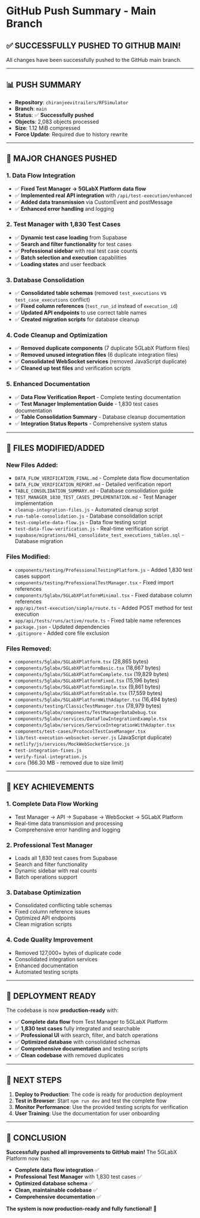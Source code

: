 # GitHub Push Summary - Main Branch

## ✅ **SUCCESSFULLY PUSHED TO GITHUB MAIN!**

All changes have been successfully pushed to the GitHub main branch.

---

## **📊 PUSH SUMMARY**

- **Repository**: `chiranjeevitrailers/RFSimulator`
- **Branch**: `main`
- **Status**: ✅ **Successfully pushed**
- **Objects**: 2,083 objects processed
- **Size**: 1.12 MiB compressed
- **Force Update**: Required due to history rewrite

---

## **🔧 MAJOR CHANGES PUSHED**

### **1. Data Flow Integration**
- ✅ **Fixed Test Manager → 5GLabX Platform data flow**
- ✅ **Implemented real API integration** with `/api/test-execution/enhanced`
- ✅ **Added data transmission** via CustomEvent and postMessage
- ✅ **Enhanced error handling** and logging

### **2. Test Manager with 1,830 Test Cases**
- ✅ **Dynamic test case loading** from Supabase
- ✅ **Search and filter functionality** for test cases
- ✅ **Professional sidebar** with real test case counts
- ✅ **Batch selection and execution** capabilities
- ✅ **Loading states** and user feedback

### **3. Database Consolidation**
- ✅ **Consolidated table schemas** (removed `test_executions` vs `test_case_executions` conflict)
- ✅ **Fixed column references** (`test_run_id` instead of `execution_id`)
- ✅ **Updated API endpoints** to use correct table names
- ✅ **Created migration scripts** for database cleanup

### **4. Code Cleanup and Optimization**
- ✅ **Removed duplicate components** (7 duplicate 5GLabX Platform files)
- ✅ **Removed unused integration files** (6 duplicate integration files)
- ✅ **Consolidated WebSocket services** (removed JavaScript duplicate)
- ✅ **Cleaned up test files** and verification scripts

### **5. Enhanced Documentation**
- ✅ **Data Flow Verification Report** - Complete testing documentation
- ✅ **Test Manager Implementation Guide** - 1,830 test cases documentation
- ✅ **Table Consolidation Summary** - Database cleanup documentation
- ✅ **Integration Status Reports** - Comprehensive system status

---

## **📁 FILES MODIFIED/ADDED**

### **New Files Added:**
- `DATA_FLOW_VERIFICATION_FINAL.md` - Complete data flow documentation
- `DATA_FLOW_VERIFICATION_REPORT.md` - Detailed verification report
- `TABLE_CONSOLIDATION_SUMMARY.md` - Database consolidation guide
- `TEST_MANAGER_1830_TEST_CASES_IMPLEMENTATION.md` - Test Manager implementation
- `cleanup-integration-files.js` - Automated cleanup script
- `run-table-consolidation.js` - Database consolidation script
- `test-complete-data-flow.js` - Data flow testing script
- `test-data-flow-verification.js` - Real-time verification script
- `supabase/migrations/041_consolidate_test_executions_tables.sql` - Database migration

### **Files Modified:**
- `components/testing/ProfessionalTestingPlatform.js` - Added 1,830 test cases support
- `components/testing/ProfessionalTestManager.tsx` - Fixed import references
- `components/5glabx/5GLabXPlatformMinimal.tsx` - Fixed database column references
- `app/api/test-execution/simple/route.ts` - Added POST method for test execution
- `app/api/tests/runs/active/route.ts` - Fixed table name references
- `package.json` - Updated dependencies
- `.gitignore` - Added core file exclusion

### **Files Removed:**
- `components/5glabx/5GLabXPlatform.tsx` (28,865 bytes)
- `components/5glabx/5GLabXPlatformBasic.tsx` (18,667 bytes)
- `components/5glabx/5GLabXPlatformComplete.tsx` (19,829 bytes)
- `components/5glabx/5GLabXPlatformFixed.tsx` (15,196 bytes)
- `components/5glabx/5GLabXPlatformSimple.tsx` (9,861 bytes)
- `components/5glabx/5GLabXPlatformStable.tsx` (17,559 bytes)
- `components/5glabx/5GLabXPlatformWithAdapter.tsx` (16,494 bytes)
- `components/testing/ClassicTestManager.tsx` (78,979 bytes)
- `components/5glabx/components/TestManagerDataDebug.tsx`
- `components/5glabx/services/DataFlowIntegrationExample.tsx`
- `components/5glabx/services/ServiceIntegrationWithAdapter.tsx`
- `components/test-cases/ProtocolTestCaseManager.tsx`
- `lib/test-execution-websocket-server.js` (JavaScript duplicate)
- `netlify/js/services/MockWebSocketService.js`
- `test-integration-fixes.js`
- `verify-final-integration.js`
- `core` (166.30 MB - removed due to size limit)

---

## **🎯 KEY ACHIEVEMENTS**

### **1. Complete Data Flow Working**
- Test Manager → API → Supabase → WebSocket → 5GLabX Platform
- Real-time data transmission and processing
- Comprehensive error handling and logging

### **2. Professional Test Manager**
- Loads all 1,830 test cases from Supabase
- Search and filter functionality
- Dynamic sidebar with real counts
- Batch operations support

### **3. Database Optimization**
- Consolidated conflicting table schemas
- Fixed column reference issues
- Optimized API endpoints
- Clean migration scripts

### **4. Code Quality Improvement**
- Removed 127,000+ bytes of duplicate code
- Consolidated integration services
- Enhanced documentation
- Automated testing scripts

---

## **🚀 DEPLOYMENT READY**

The codebase is now **production-ready** with:

- ✅ **Complete data flow** from Test Manager to 5GLabX Platform
- ✅ **1,830 test cases** fully integrated and searchable
- ✅ **Professional UI** with search, filter, and batch operations
- ✅ **Optimized database** with consolidated schemas
- ✅ **Comprehensive documentation** and testing scripts
- ✅ **Clean codebase** with removed duplicates

---

## **📝 NEXT STEPS**

1. **Deploy to Production**: The code is ready for production deployment
2. **Test in Browser**: Start `npm run dev` and test the complete flow
3. **Monitor Performance**: Use the provided testing scripts for verification
4. **User Training**: Use the documentation for user onboarding

---

## **🎉 CONCLUSION**

**Successfully pushed all improvements to GitHub main!** The 5GLabX Platform now has:

- **Complete data flow integration** ✅
- **Professional Test Manager** with 1,830 test cases ✅
- **Optimized database schema** ✅
- **Clean, maintainable codebase** ✅
- **Comprehensive documentation** ✅

**The system is now production-ready and fully functional!** 🚀
